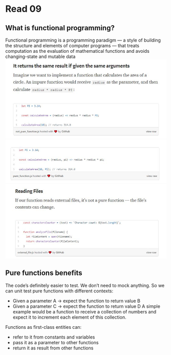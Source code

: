 # Read 09

## What is functional programming?
Functional programming is a programming paradigm — a style of building the structure and elements of computer programs — that treats computation as the evaluation of mathematical functions and avoids changing-state and mutable data
![25](images/25.JPG)
![26](images/26.JPG)
![27](images/27.JPG)

## Pure functions benefits
The code’s definitely easier to test. We don’t need to mock anything. So we can unit test pure functions with different contexts:
- Given a parameter A → expect the function to return value B
- Given a parameter C → expect the function to return value D
A simple example would be a function to receive a collection of numbers and expect it to increment each element of this collection.

Functions as first-class entities can:
- refer to it from constants and variables
- pass it as a parameter to other functions
- return it as result from other functions

